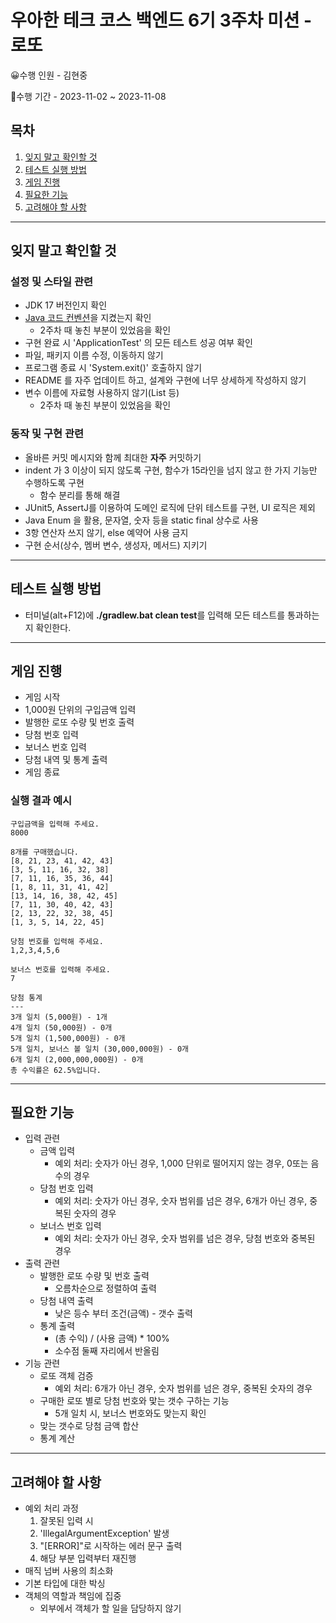 # 우아한 테크 코스 백엔드 6기 3주차 미션 - 로또


‍😀수행 인원 - 김현중

📆수행 기간 - 2023-11-02 ~ 2023-11-08

## 목차
1. [잊지 말고 확인할 것](#잊지-말고-확인할-것)
2. [테스트 실행 방법](#테스트-실행-방법)
3. [게임 진행](#게임-진행)
4. [필요한 기능](#필요한-기능)
5. [고려해야 할 사항](#고려해야-할-사항)

***
## 잊지 말고 확인할 것

### 설정 및 스타일 관련

- JDK 17 버전인지 확인
- [Java 코드 컨벤션](https://github.com/woowacourse/woowacourse-docs/tree/master/styleguide/java)을 지켰는지 확인
  - 2주차 때 놓친 부분이 있었음을 확인
- 구현 완료 시 'ApplicationTest' 의 모든 테스트 성공 여부 확인
- 파일, 패키지 이름 수정, 이동하지 않기
- 프로그램 종료 시 'System.exit()' 호출하지 않기
- README 를 자주 업데이트 하고, 설계와 구현에 너무 상세하게 작성하지 않기
- 변수 이름에 자료형 사용하지 않기(List 등)
  - 2주차 때 놓친 부분이 있었음을 확인

### 동작 및 구현 관련

- 올바른 커밋 메시지와 함께 최대한 **자주** 커밋하기
- indent 가 3 이상이 되지 않도록 구현, 함수가 15라인을 넘지 않고 한 가지 기능만 수행하도록 구현
  - 함수 분리를 통해 해결
- JUnit5, AssertJ를 이용하여 도메인 로직에 단위 테스트를 구현, UI 로직은 제외
- Java Enum 을 활용, 문자열, 숫자 등을 static final 상수로 사용
- 3항 연산자 쓰지 않기, else 예약어 사용 금지
- 구현 순서(상수, 멤버 변수, 생성자, 메서드) 지키기

***
## 테스트 실행 방법

- 터미널(alt+F12)에 **./gradlew.bat clean test**를 입력해 모든 테스트를 통과하는지 확인한다.

***
## 게임 진행

- 게임 시작
- 1,000원 단위의 구입금액 입력
- 발행한 로또 수량 및 번호 출력
- 당첨 번호 입력
- 보너스 번호 입력
- 당첨 내역 및 통계 출력
- 게임 종료


### 실행 결과 예시
```
구입금액을 입력해 주세요.
8000

8개를 구매했습니다.
[8, 21, 23, 41, 42, 43] 
[3, 5, 11, 16, 32, 38] 
[7, 11, 16, 35, 36, 44] 
[1, 8, 11, 31, 41, 42] 
[13, 14, 16, 38, 42, 45] 
[7, 11, 30, 40, 42, 43] 
[2, 13, 22, 32, 38, 45] 
[1, 3, 5, 14, 22, 45]

당첨 번호를 입력해 주세요.
1,2,3,4,5,6

보너스 번호를 입력해 주세요.
7

당첨 통계
---
3개 일치 (5,000원) - 1개
4개 일치 (50,000원) - 0개
5개 일치 (1,500,000원) - 0개
5개 일치, 보너스 볼 일치 (30,000,000원) - 0개
6개 일치 (2,000,000,000원) - 0개
총 수익률은 62.5%입니다.
```

***
## 필요한 기능

- 입력 관련
  - 금액 입력
    - 예외 처리: 숫자가 아닌 경우, 1,000 단위로 떨어지지 않는 경우, 0또는 음수의 경우
  - 당첨 번호 입력
    - 예외 처리: 숫자가 아닌 경우, 숫자 범위를 넘은 경우, 6개가 아닌 경우, 중복된 숫자의 경우
  - 보너스 번호 입력
    - 예외 처리: 숫자가 아닌 경우, 숫자 범위를 넘은 경우, 당첨 번호와 중복된 경우
- 출력 관련
  - 발행한 로또 수량 및 번호 출력
    - 오름차순으로 정렬하여 출력
  - 당첨 내역 출력
    - 낮은 등수 부터 조건(금액) - 갯수 출력
  - 통계 출력
    - (총 수익) / (사용 금액) * 100%
    - 소수점 둘째 자리에서 반올림
- 기능 관련
  - 로또 객체 검증
    - 예외 처리: 6개가 아닌 경우, 숫자 범위를 넘은 경우, 중복된 숫자의 경우
  - 구매한 로또 별로 당첨 번호와 맟는 갯수 구하는 기능
    - 5개 일치 시, 보너스 번호와도 맞는지 확인
  - 맞는 갯수로 당첨 금액 합산
  - 통계 계산

***
## 고려해야 할 사항

- 예외 처리 과정
  1. 잘못된 입력 시
  2. 'IllegalArgumentException' 발생
  3. "[ERROR]"로 시작하는 에러 문구 출력
  4. 해당 부분 입력부터 재진행
- 매직 넘버 사용의 최소화
- 기본 타입에 대한 박싱
- 객체의 역할과 책임에 집중
  - 외부에서 객체가 할 일을 담당하지 않기